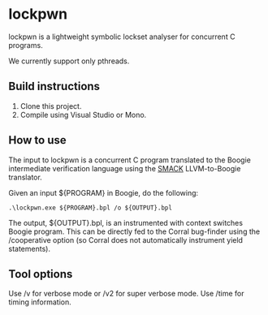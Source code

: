 lockpwn
====================
lockpwn is a lightweight symbolic lockset analyser for concurrent C programs.

We currently support only pthreads.

## Build instructions
1. Clone this project.
1. Compile using Visual Studio or Mono.

## How to use

The input to lockpwn is a concurrent C program translated to the Boogie intermediate verification language using the [SMACK](https://github.com/smackers/smack) LLVM-to-Boogie translator.

Given an input ${PROGRAM} in Boogie, do the following:

```
.\lockpwn.exe ${PROGRAM}.bpl /o ${OUTPUT}.bpl
```

The output, ${OUTPUT}.bpl, is an instrumented with context switches Boogie program. This can be directly fed to the Corral bug-finder using the /cooperative option (so Corral does not automatically instrument yield statements).

## Tool options

Use /v for verbose mode or /v2 for super verbose mode. Use /time for timing information.
